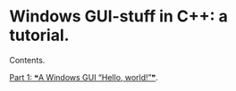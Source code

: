 # Windows GUI-stuff in C++: a tutorial.

Contents.

[Part 1: ❝A Windows GUI “Hello, world!”❞](part-01.md).
